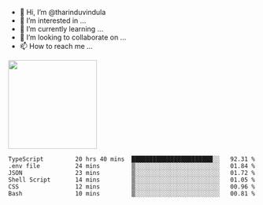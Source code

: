 - 👋 Hi, I’m @tharinduvindula
- 👀 I’m interested in ...
- 🌱 I’m currently learning ...
- 💞️ I’m looking to collaborate on ...
- 📫 How to reach me ...

<!---
tharinduvindula/tharinduvindula is a ✨ special ✨ repository because its `README.md` (this file) appears on your GitHub profile.
You can click the Preview link to take a look at your changes.
--->

<img height="180em" src="https://github-readme-stats.vercel.app/api?username=tharinduvindula&show_icons=true&hide_border=false&&count_private=true&include_all_commits=true" />


<!--START_SECTION:waka-->

```text
TypeScript         20 hrs 40 mins  ███████████████████████░░   92.31 %
.env file          24 mins         ▒░░░░░░░░░░░░░░░░░░░░░░░░   01.84 %
JSON               23 mins         ▒░░░░░░░░░░░░░░░░░░░░░░░░   01.72 %
Shell Script       14 mins         ▒░░░░░░░░░░░░░░░░░░░░░░░░   01.05 %
CSS                12 mins         ▒░░░░░░░░░░░░░░░░░░░░░░░░   00.96 %
Bash               10 mins         ▒░░░░░░░░░░░░░░░░░░░░░░░░   00.81 %
```

<!--END_SECTION:waka-->
